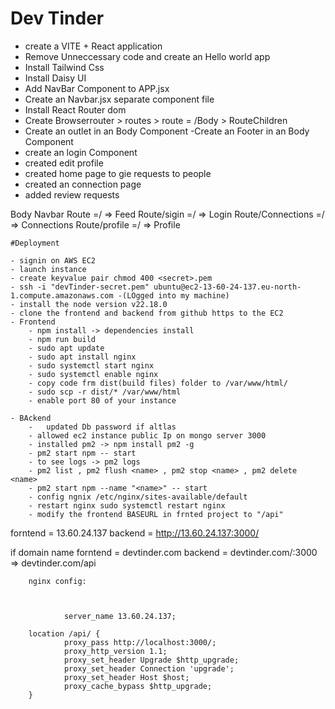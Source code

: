 # Dev Tinder

- create a VITE + React application
- Remove Unneccessary code and create an Hello world app
- Install Tailwind Css
- Install Daisy UI
- Add NavBar Component to APP.jsx
- Create an Navbar.jsx separate component file
- Install React Router dom
- Create Browserrouter > routes > route = /Body > RouteChildren
- Create an outlet in an Body Component
  -Create an Footer in an Body Component
- create an login Component
- created edit profile
- created home page to gie requests to people
- created an connection page
- added review requests

Body
Navbar
Route =/ => Feed
Route/sigin =/ => Login
Route/Connections =/ => Connections
Route/profile =/ => Profile

    #Deployment

    - signin on AWS EC2
    - launch instance
    - create keyvalue pair chmod 400 <secret>.pem
    - ssh -i "devTinder-secret.pem" ubuntu@ec2-13-60-24-137.eu-north-1.compute.amazonaws.com -(LOgged into my machine)
    - install the node version v22.18.0
    - clone the frontend and backend from github https to the EC2
    - Frontend
        - npm install -> dependencies install
        - npm run build
        - sudo apt update
        - sudo apt install nginx
        - sudo systemctl start nginx
        - sudo systemctl enable nginx
        - copy code frm dist(build files) folder to /var/www/html/
        - sudo scp -r dist/* /var/www/html
        - enable port 80 of your instance

    - BAckend
        -   updated Db password if altlas
        - allowed ec2 instance public Ip on mongo server 3000
        - installed pm2 -> npm install pm2 -g
        - pm2 start npm -- start
        - to see logs -> pm2 logs
        - pm2 list , pm2 flush <name> , pm2 stop <name> , pm2 delete <name>
        - pm2 start npm --name "<name>" -- start
        - config ngnix /etc/nginx/sites-available/default
        - restart nginx sudo systemctl restart nginx
        - modify the frontend BASEURL in frnted project to "/api"


forntend = 13.60.24.137
backend = http://13.60.24.137:3000/

if domain name
forntend = devtinder.com
backend = devtinder.com/:3000 => devtinder.com/api

        nginx config:



                server_name 13.60.24.137;

        location /api/ {
                proxy_pass http://localhost:3000/;
                proxy_http_version 1.1;
                proxy_set_header Upgrade $http_upgrade;
                proxy_set_header Connection 'upgrade';
                proxy_set_header Host $host;
                proxy_cache_bypass $http_upgrade;
        }
